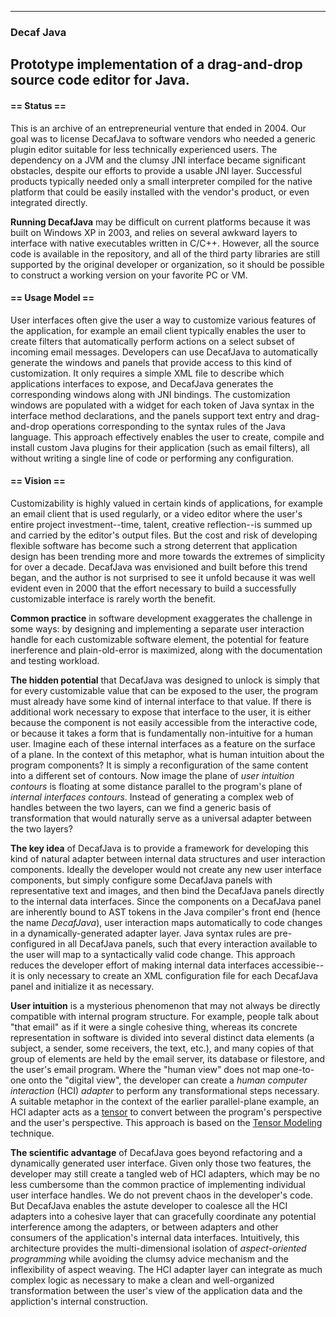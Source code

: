 ----------
### Decaf Java

Prototype implementation of a drag-and-drop source code editor for Java.
----------

#### == Status ==

This is an archive of an entrepreneurial venture that ended in 2004. Our goal was to license DecafJava to software vendors who needed a generic plugin editor suitable for less technically experienced users. The dependency on a JVM and the clumsy JNI interface became significant obstacles, despite our efforts to provide a usable JNI layer. Successful products typically needed only a small interpreter compiled for the native platform that could be easily installed with the vendor's product, or even integrated directly.

**Running DecafJava** may be difficult on current platforms because it was built on Windows XP in 2003, and relies on several awkward layers to interface with native executables written in C/C++. However, all the source code is available in the repository, and all of the third party libraries are still supported by the original developer or organization, so it should be possible to construct a working version on your favorite PC or VM. 

#### == Usage Model ==

User interfaces often give the user a way to customize various features of the application, for example an email client typically enables the user to create filters that automatically perform actions on a select subset of incoming email messages. Developers can use DecafJava to automatically generate the windows and panels that provide access to this kind of customization. It only requires a simple XML file to describe which applications interfaces to expose, and DecafJava generates the corresponding windows along with JNI bindings. The customization windows are populated with a widget for each token of Java syntax in the interface method declarations, and the panels support text entry and drag-and-drop operations corresponding to the syntax rules of the Java language. This approach effectively enables the user to create, compile and install custom Java plugins for their application (such as email filters), all without writing a single line of code or performing any configuration. 

#### == Vision ==

Customizability is highly valued in certain kinds of applications, for example an email client that is used regularly, or a video editor where the user's entire project investment--time, talent, creative reflection--is summed up and carried by the editor's output files. But the cost and risk of developing flexible software has become such a strong deterrent that application design has been trending more and more towards the extremes of simplicity for over a decade. DecafJava was envisioned and built before this trend began, and the author is not surprised to see it unfold because it was well evident even in 2000 that the effort necessary to build a successfully customizable interface is rarely worth the benefit. 

**Common practice** in software development exaggerates the challenge in some ways: by designing and implementing a separate user interaction handle for each customizable software element, the potential for feature inerference and plain-old-error is maximized, along with the documentation and testing workload. 

**The hidden potential** that DecafJava was designed to unlock is simply that for every customizable value that can be exposed to the user, the program must already have some kind of internal interface to that value. If there is additional work necessary to expose that interface to the user, it is either because the component is not easily accessible from the interactive code, or because it takes a form that is fundamentally non-intuitive for a human user. Imagine each of these internal interfaces as a feature on the surface of a plane. In the context of this metaphor, what is human intuition about the program components? It is simply a reconfiguration of the same content into a different set of contours. Now image the plane of *user intuition contours* is floating at some distance parallel to the program's plane of *internal interfaces contours*. Instead of generating a complex web of handles between the two layers, can we find a generic basis of transformation that would naturally serve as a universal adapter between the two layers? 

**The key idea** of DecafJava is to provide a framework for developing this kind of natural adapter between internal data structures and user interaction components. Ideally the developer would not create any new user interface components, but simply configure some DecafJava panels with representative text and images, and then bind the DecafJava panels directly to the internal data interfaces. Since the components on a DecafJava panel are inherently bound to AST tokens in the Java compiler's front end (hence the name *DecafJava*), user interaction maps automatically to code changes in a dynamically-generated adapter layer. Java syntax rules are pre-configured in all DecafJava panels, such that every interaction available to the user will map to a syntactically valid code change. This approach reduces the developer effort of making internal data interfaces accessibie--it is only necessary to create an XML configuration file for each DecafJava panel and initialize it as necessary.

**User intuition** is a mysterious phenomenon that may not always be directly compatible with internal program structure. For example, people talk about "that email" as if it were a single cohesive thing, whereas its concrete representation in software is divided into several distinct data elements (a subject, a sender, some receivers, the text, etc.), and many copies of that group of elements are held by the email server, its database or filestore, and the user's email program. Where the "human view" does not map one-to-one onto the "digital view", the developer can create a *human computer interaction* (HCI) *adapter* to perform any transformational steps necessary. A suitable metaphor in the context of the earlier parallel-plane example, an HCI adapter acts as a [tensor](https://en.wikipedia.org/wiki/Tensor) to convert between the program's perspective and the user's perspective. This approach is based on the [Tensor Modeling](http://people.rennes.inria.fr/Byron.Hawkins/cv/tensor-modeling.html) technique.

**The scientific advantage** of DecafJava goes beyond refactoring and a dynamically generated user interface. Given only those two features, the developer may still create a tangled web of HCI adapters, which may be no less cumbersome than the common practice of implementing individual user interface handles. We do not prevent chaos in the developer's code. But DecafJava enables the astute developer to coalesce all the HCI adapters into a cohesive layer that can gracefully coordinate any potential interference among the adapters, or between adapters and other consumers of the application's internal data interfaces. Intuitively, this architecture provides the multi-dimensional isolation of *aspect-oriented programming* while avoiding the clumsy advice mechanism and the inflexibility of aspect weaving. The HCI adapter layer can integrate as much complex logic as necessary to make a clean and well-organized transformation between the user's view of the application data and the appliction's internal construction. 

